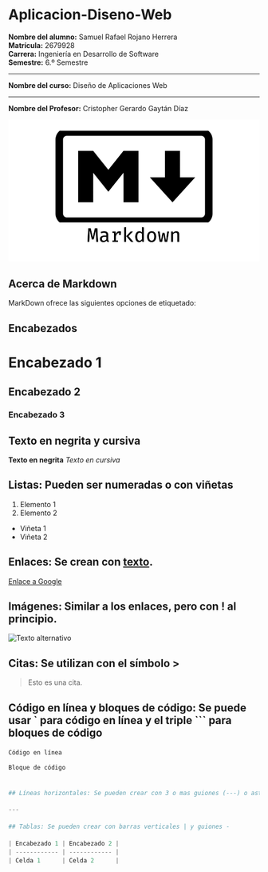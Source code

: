 # Aplicacion-Diseno-Web

**Nombre del alumno:** Samuel Rafael Rojano Herrera  
**Matrícula:** 2679928  
**Carrera:** Ingeniería en Desarrollo de Software  
**Semestre:** 6.º Semestre  

---

**Nombre del curso:** Diseño de Aplicaciones Web

---

**Nombre del Profesor:** Cristopher Gerardo Gaytán Díaz


![Texto alternativo](MarkDown.png)

## Acerca de Markdown

MarkDown ofrece las siguientes opciones de etiquetado:

## Encabezados

# Encabezado 1
## Encabezado 2
### Encabezado 3

## Texto en negrita y cursiva

**Texto en negrita**
*Texto en cursiva*


## Listas: Pueden ser numeradas o con viñetas

1. Elemento 1
2. Elemento 2

- Viñeta 1
- Viñeta 2


## Enlaces: Se crean con [texto](URL).

[Enlace a Google](https://www.google.com)


## Imágenes: Similar a los enlaces, pero con ! al principio.

![Texto alternativo](URL_de_la_imagen)


## Citas: Se utilizan con el símbolo >

> Esto es una cita.

## Código en línea y bloques de código: Se puede usar ` para código en línea y el triple ``` para bloques de código

`Código en línea`

```python
Bloque de código


## Líneas horizontales: Se pueden crear con 3 o mas guiones (---) o asteriscos (***)

---

## Tablas: Se pueden crear con barras verticales | y guiones -

| Encabezado 1 | Encabezado 2 |
| ------------ | ------------ |
| Celda 1      | Celda 2      |
